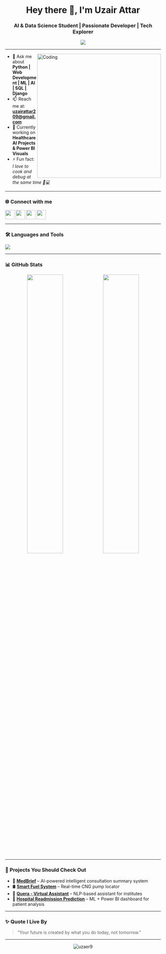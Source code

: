 <h1 align="center">Hey there 👋, I'm Uzair Attar</h1>
<h3 align="center">AI & Data Science Student | Passionate Developer | Tech Explorer</h3>

<p align="center">
  <img src="https://readme-typing-svg.herokuapp.com?font=Fira+Code&pause=1000&center=true&width=435&lines=AI+%2F+ML+%2F+Web+Dev+Enthusiast;Love+to+build+smart+solutions;Tech+is+not+just+code%2C+it's+passion!">
</p>

---

<img align="right" alt="Coding" width="400" src="https://media.tenor.com/NOYF3f82b_gAAAAC/programmer.gif">

- 💬 Ask me about **Python | Web Development | ML | AI | SQL | Django**
- 📫 Reach me at: **uzairattar209@gmail.com**
- 🌱 Currently working on **Healthcare AI Projects & Power BI Visuals**
- ⚡ Fun fact: *I love to cook and debug at the same time 🍳💻*

---

### 🌐 Connect with me

<p align="left">
<a href="https://linkedin.com/in/uzair attar" target="blank"><img align="center" src="https://skillicons.dev/icons?i=linkedin" height="30" /></a>
<a href="https://kaggle.com/uzair attar" target="blank"><img align="center" src="https://cdn.jsdelivr.net/gh/devicons/devicon/icons/kaggle/kaggle-original.svg" height="30" /></a>
<a href="https://instagram.com/zairrrr._" target="blank"><img align="center" src="https://skillicons.dev/icons?i=instagram" height="30" /></a>
<a href="https://www.hackerrank.com/uzairattar209" target="blank"><img align="center" src="https://cdn.jsdelivr.net/gh/devicons/devicon/icons/hackerrank/hackerrank-original.svg" height="30" /></a>
</p>

---

### 🛠️ Languages and Tools

<p align="left">
  <img src="https://skillicons.dev/icons?i=py,java,cpp,html,css,js,react,mysql,sqlite,django,flask,git,github,vscode,figma" />
</p>

---

### 📊 GitHub Stats

<p align="center">
  <img src="https://github-readme-stats.vercel.app/api?username=uzaer9&show_icons=true&theme=github_dark" width="48%" />
  <img src="https://github-readme-stats.vercel.app/api/top-langs/?username=uzaer9&layout=compact&theme=github_dark" width="48%" />
</p>

---

### 🚀 Projects You Should Check Out

- 🔬 [**MedBrief**](https://github.com/uzaer9/medbrief) – AI-powered intelligent consultation summary system
- 🛢️ [**Smart Fuel System**](https://github.com/uzaer9/smart-fuel-system) – Real-time CNG pump locator
- 💬 [**Quera - Virtual Assistant**](https://github.com/uzaer9/quera-virtual-assistant) – NLP-based assistant for institutes
- 🧠 [**Hospital Readmission Prediction**](https://github.com/uzaer9/hospital-readmission) – ML + Power BI dashboard for patient analysis

---

### ✨ Quote I Live By

> "Your future is created by what you do today, not tomorrow."

---

<p align="center">
  <img src="https://komarev.com/ghpvc/?username=uzaer9&label=Profile%20views&color=0e75b6&style=flat" alt="uzaer9" />
</p>
